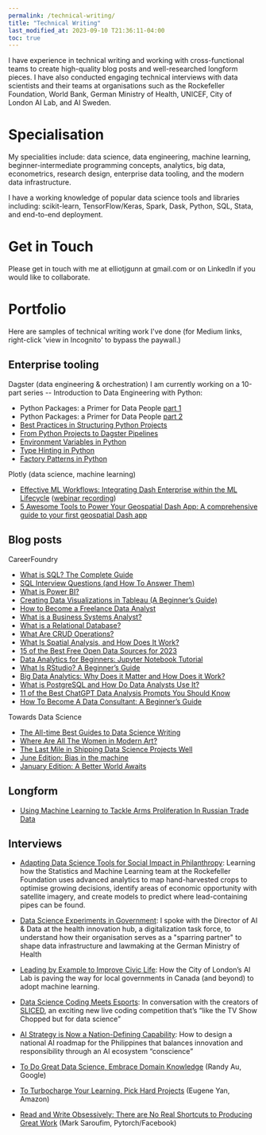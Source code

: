 ```yaml
---
permalink: /technical-writing/
title: "Technical Writing"
last_modified_at: 2023-09-10 T21:36:11-04:00
toc: true
---
```

I have experience in technical writing and working with cross-functional teams to create high-quality blog posts and well-researched longform pieces. I have also conducted engaging technical interviews with data scientists and their teams at organisations such as the Rockefeller Foundation, World Bank, German Ministry of Health, UNICEF, City of London AI Lab, and AI Sweden. 

# Specialisation # 
My specialities include: data science, data engineering, machine learning, beginner-intermediate programming concepts, analytics, big data, econometrics, research design, enterprise data tooling, and the modern data infrastructure. 

I have a working knowledge of popular data science tools and libraries including: scikit-learn, TensorFlow/Keras, Spark, Dask, Python, SQL, Stata, and end-to-end deployment. 

# Get in Touch #
Please get in touch with me at elliotjgunn at gmail.com or on LinkedIn if you would like to collaborate. 

# Portfolio #
Here are samples of technical writing work I've done (for Medium links, right-click 'view in Incognito' to bypass the paywall.)

## Enterprise tooling ##

Dagster (data engineering & orchestration)
I am currently working on a 10-part series -- Introduction to Data Engineering with Python: 
* Python Packages: a Primer for Data People [part 1](https://dagster.io/blog/python-packages-primer-1)
* Python Packages: a Primer for Data People [part 2](https://dagster.io/blog/python-packages-primer-2)
* [Best Practices in Structuring Python Projects](https://dagster.io/blog/python-project-best-practices) 
* [From Python Projects to Dagster Pipelines](https://dagster.io/blog/data-engineering-in-python)
* [Environment Variables in Python](https://dagster.io/blog/python-environment-variables)
* [Type Hinting in Python](https://dagster.io/blog/python-type-hinting)
* [Factory Patterns in Python](https://dagster.io/blog/python-factory-patterns)

Plotly (data science, machine learning)
* [Effective ML Workflows: Integrating Dash Enterprise within the ML Lifecycle](https://medium.com/plotly/effective-ml-workflows-5af03657a171) ([webinar recording](https://go.plotly.com/ml-workflows?utm_source=Webinar%3A+ML+Workflows+March+29+2022&utm_medium=plotly_resources))
* [5 Awesome Tools to Power Your Geospatial Dash App: A comprehensive guide to your first geospatial Dash app](https://medium.com/plotly/5-awesome-tools-to-power-your-geospatial-dash-app-c71ae536750d)

## Blog posts ##

CareerFoundry
* [What is SQL? The Complete Guide](https://careerfoundry.com/en/blog/data-analytics/what-is-sql/)
* [SQL Interview Questions (and How To Answer Them)](https://careerfoundry.com/en/blog/data-analytics/sql-interview-questions/)
* [What is Power BI?](https://careerfoundry.com/en/blog/data-analytics/what-is-power-bi/#:~:text=What%20is%20CareerFoundry%3F,a%20rewarding%20career%20in%20tech.)
* [Creating Data Visualizations in Tableau (A Beginner’s Guide)](https://careerfoundry.com/en/blog/data-analytics/tableau-visualizations/)
* [How to Become a Freelance Data Analyst](https://careerfoundry.com/en/blog/data-analytics/freelance-data-analyst/)
* [What is a Business Systems Analyst?](https://careerfoundry.com/en/blog/data-analytics/business-systems-analyst/)
* [What is a Relational Database?](https://careerfoundry.com/en/blog/data-analytics/relational-database/)
* [What Are CRUD Operations?](https://careerfoundry.com/en/blog/data-analytics/crud-operations/)
* [What Is Spatial Analysis, and How Does It Work?](https://careerfoundry.com/en/blog/data-analytics/spatial-analysis/)
* [15 of the Best Free Open Data Sources for 2023](https://careerfoundry.com/en/blog/data-analytics/open-data-sources/)
* [Data Analytics for Beginners: Jupyter Notebook Tutorial](https://careerfoundry.com/en/blog/data-analytics/jupyter-notebook-tutorial/)
* [What Is RStudio? A Beginner’s Guide](https://careerfoundry.com/en/blog/data-analytics/what-is-rstudio/)
* [Big Data Analytics: Why Does it Matter and How Does it Work?](https://careerfoundry.com/en/blog/data-analytics/big-data-analytics/)
* [What is PostgreSQL and How Do Data Analysts Use It?](https://careerfoundry.com/en/blog/data-analytics/what-is-postgresql/)
* [11 of the Best ChatGPT Data Analysis Prompts You Should Know](https://careerfoundry.com/en/blog/data-analytics/data-analysis-prompts/)
* [How To Become A Data Consultant: A Beginner’s Guide](https://careerfoundry.com/en/blog/data-analytics/data-consultant/)

Towards Data Science
* [The All-time Best Guides to Data Science Writing](https://towardsdatascience.com/the-all-time-best-guides-to-data-science-writing-tues-b6fec391e9d9)
* [Where Are All The Women in Modern Art?](https://towardsdatascience.com/where-are-all-the-women-in-modern-art-7c5fd08ea1cd)
* [The Last Mile in Shipping Data Science Projects Well](https://towardsdatascience.com/the-last-mile-in-shipping-data-science-projects-well-c4fb73c35af3)
* [June Edition: Bias in the machine](https://towardsdatascience.com/june-edition-bias-in-the-machine-994eadbccec2)
* [January Edition: A Better World Awaits](https://towardsdatascience.com/january-edition-a-better-world-awaits-d98e7d2964c7)

## Longform ##

* [Using Machine Learning to Tackle Arms Proliferation In Russian Trade Data](https://towardsdatascience.com/using-machine-learning-to-tackle-arms-proliferation-in-russian-trade-data-e457f44002c0)

## Interviews ## 

* [Adapting Data Science Tools for Social Impact in Philanthropy](https://towardsdatascience.com/adapting-data-science-tools-for-social-impact-in-philanthropy-73a8a382c79c): Learning how the Statistics and Machine Learning team at the Rockefeller Foundation uses advanced analytics to map hand-harvested crops to optimise growing decisions, identify areas of economic opportunity with satellite imagery, and create models to predict where lead-containing pipes can be found. 

* [Data Science Experiments in Government](https://towardsdatascience.com/data-science-experiments-in-government-f61c692e2ac3): I spoke with the Director of AI & Data at the health innovation hub, a digitalization task force, to understand how their organisation serves as a "sparring partner" to shape data infrastructure and lawmaking at the German Ministry of Health

* [Leading by Example to Improve Civic Life](https://towardsdatascience.com/leading-by-example-to-improve-civic-life-550d88a16b27): How the City of London’s AI Lab is paving the way for local governments in Canada (and beyond) to adopt machine learning.

* [Data Science Coding Meets Esports](https://towardsdatascience.com/data-science-coding-meets-esports-9439d3ecf91e): In conversation with the creators of [SLICED](https://harsh-walleye-e6e.notion.site/SLICED-Show-c7bd26356e3a42279e2dfbafb0480073), an exciting new live coding competition that’s “like the TV Show Chopped but for data science”

* [AI Strategy is Now a Nation-Defining Capability](https://towardsdatascience.com/ai-strategy-is-now-a-nation-defining-capability-35f64bda1054): How to design a national AI roadmap for the Philippines that balances innovation and responsibility through an AI ecosystem “conscience”

* [To Do Great Data Science, Embrace Domain Knowledge](https://towardsdatascience.com/to-do-great-data-science-embrace-domain-knowledge-167cb83dc050) (Randy Au, Google)

* [To Turbocharge Your Learning, Pick Hard Projects](https://towardsdatascience.com/to-turbocharge-your-learning-pick-hard-projects-c0943d1fe27d) (Eugene Yan, Amazon)

* [Read and Write Obsessively: There are No Real Shortcuts to Producing Great Work](https://towardsdatascience.com/read-and-write-obsessively-there-are-no-real-shortcuts-to-producing-great-work-4ea1f3421eec) (Mark Saroufim, Pytorch/Facebook)

